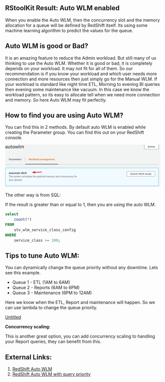 
## RStoolKit Result: Auto WLM enabled

When you enable the Auto WLM, then the concurrency slot and the memory allocation for a queue will be defined by RedShift itself. Its using some machine learning algorithm to predict the values for the queue. 

## Auto WLM is good or Bad?

It is an amazing feature to reduce the Admin workload. But still many of us thinking to use the Auto WLM. Whether it is good or bad, it is completely depends on your workload. It may not fit for all of them. So our recommendation is if you know your workload and which user needs more connection and more resources then just simply go for the Manual WLM. If your workload is standard like night time ETL, Morning to evening BI queries then evening some maintenance like vacuum. In this case we know the workload pattern, so its easy to allocate tell when we need more connection and memory. So here Auto WLM may fit perfectly. 

## How to find you are using Auto WLM?

You can find this in 2 methods. By default auto WLM is enabled while creating the Parameter group.  You can find this out on your RedShift console.

![/src/img/autowlm.png](/src/img/autowlm.png)

The other way is from SQL:

If the result is greater than or equal to 1, then you are using the auto WLM.

```sql
select
	count(*)
FROM
	stv_wlm_service_class_config
WHERE
	service_class >= 100;
```

## Tips to tune Auto WLM:

You can dynamically change the queue priority without any downtime. Lets see this example.

- Queue 1 - ETL (1AM to 6AM)
- Queue 2 - Reports (6AM to 6PM)
- Queue 3 - Maintenance (6PM to 12AM)

Here we know when the ETL, Report and maintenance will happen. So we can use lambda to change the queue priority. 

[Untitled](https://www.notion.so/e8073b7bae9a44308d3e8a743dafc7e6)

 

**Concurrency scaling:** 

This is another great option, you can add concurrency scaling to handling your Report queries, they can benefit from this. 

## External Links:

1. [RedShift Auto WLM](https://www.intermix.io/blog/automatic-wlm/)
2. [RedShift Auto WLM with query priority](https://www.intermix.io/blog/redshift-automatic-wlm-with-query-priority/)